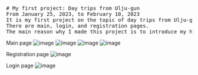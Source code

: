 <pre>
# My first project: Day trips from Ulju-gun
From January 25, 2023, to February 10, 2023
It is my first project on the topic of day trips from Ulju-gun.
There are main, login, and registration pages.
The main reason why I made this project is to introduce my hometown.
</pre>

Main page
![image](https://blog.kakaocdn.net/dn/b5OduM/btr96OWhCKQ/KkpxZfbOepVSRaXJqjX7K1/img.png)
![image](https://blog.kakaocdn.net/dn/cl8zRi/btr9WaAmutC/1911JJBfEPXIGqSOyBUeN0/img.png)
![image](https://blog.kakaocdn.net/dn/bmrE6m/btr96PHEHUE/i0e3TfgSqfFo0JlTJxcqkK/img.png)
![image](https://blog.kakaocdn.net/dn/qD18S/btr91SFGZlS/nZoDApJtgiCeTwQCN612E0/img.png)

Registration page
![image](https://blog.kakaocdn.net/dn/ZexN1/btr93oxdnye/zpp5YvTqryYG1vEJOEsyNk/img.png)

Login page
![image](https://blog.kakaocdn.net/dn/cezUig/btr95poQi4D/huqTqZHr9t3qDkKmnleJq0/img.png)
